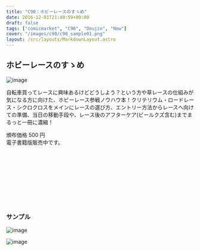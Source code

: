 ```yaml
---
title: "C90：ホビーレースのすゝめ"
date: 2016-12-01T21:49:59+09:00
draft: false
tags: ["comicmarket", "C90", "Doujin", "New"]
cover: "/images/c90/c90_sample01.png"
layout: /src/layouts/MarkdownLayout.astro
---
```


## ホビーレースのすゝめ

![image](/images/c90/c90_sample01.png)

自転車買ってレースに興味あるけどどうしよう？という方や草レースの仕組みが気になる方に向けた、ホビーレース参戦ノウハウ本！クリテリウム・ロードレース・シクロクロスをメインにレースの選び方、エントリー方法からレースへ向けての準備、当日の移動手段や、レース後のアフターケア(ビールクズ含む)までまるっと一冊に濃縮！

頒布価格 500 円\
電子書籍版販売中です。

<div class="iframely-embed"><div class="iframely-responsive" style="height: 140px; padding-bottom: 0;"><a href="https://amzn.to/2NJXuNU" data-iframely-url="//cdn.iframe.ly/KZ9irLe?iframe=card-small"></a></div></div>

### サンプル

![image](/images/c90/c90_sample02.png)

![image](/images/c90/c90_sample03.jpg)
